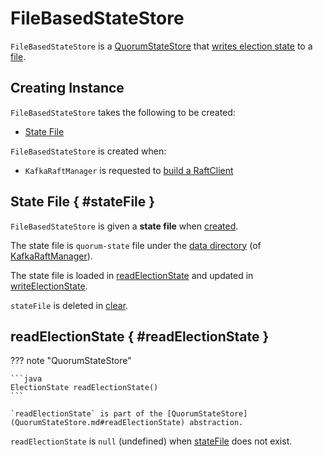 # FileBasedStateStore

`FileBasedStateStore` is a [QuorumStateStore](QuorumStateStore.md) that [writes election state](#writeElectionState) to a [file](#stateFile).

## Creating Instance

`FileBasedStateStore` takes the following to be created:

* [State File](#stateFile)

`FileBasedStateStore` is created when:

* `KafkaRaftManager` is requested to [build a RaftClient](KafkaRaftManager.md#buildRaftClient)

## State File { #stateFile }

`FileBasedStateStore` is given a **state file** when [created](#creating-instance).

The state file is `quorum-state` file under the [data directory](KafkaRaftManager.md#dataDir) (of [KafkaRaftManager](KafkaRaftManager.md)).

The state file is loaded in [readElectionState](#readElectionState) and updated in [writeElectionState](#writeElectionState).

`stateFile` is deleted in [clear](#clear).

## readElectionState { #readElectionState }

??? note "QuorumStateStore"

    ```java
    ElectionState readElectionState()
    ```

    `readElectionState` is part of the [QuorumStateStore](QuorumStateStore.md#readElectionState) abstraction.

`readElectionState` is `null` (undefined) when [stateFile](#stateFile) does not exist.

